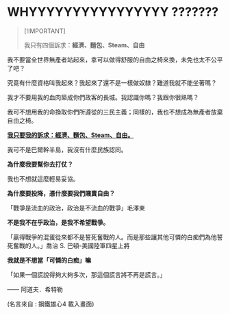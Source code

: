 # WHYYYYYYYYYYYYYYYY ???????

>  [!IMPORTANT]
>
> 我只有四個訴求：**經濟、麵包、Steam、自由**



我不要當全世界無產者站起來，拿可以做得舒服的自由之椅來換，未免也太不公平了吧？

究竟有什麼資格叫我起來？我起來了還不是一樣做奴隸？難道我就不能坐著嗎？

我才不要用我的血肉築成你們政客的長城。我認識你嗎？我跟你很熟嗎？

我可不想用我的命換取你們所遵從的三民主義；同樣的，我也不想成為無產者放棄自由之椅。

<u>**我只要我的訴求：經濟、麵包、Steam、自由。**</u>



我可不是巴爾幹半島，我沒有什麼民族認同。

**為什麼我要幫你去打仗？**

我也不想就這麼輕易妥協。

**為什麼要投降，憑什麼要我們賤賣自由？**



「戰爭是流血的政治，政治是不流血的戰爭」毛澤東

**不是我不在乎政治，是我不希望戰爭。**

「贏得戰爭的混蛋從來都不是誓死奮戰的人。而是那些讓其他可憐的白痴們為他誓死奮戰的人。」喬治 S. 巴頓-美國陸軍四星上將

**我就是不想當「可憐的白痴」嘛**



「如果一個謊說得夠大夠多次，那這個謊言將不再是謊言。」	

—— 阿道夫．希特勒

(名言來自 : 鋼鐵雄心4 載入畫面)